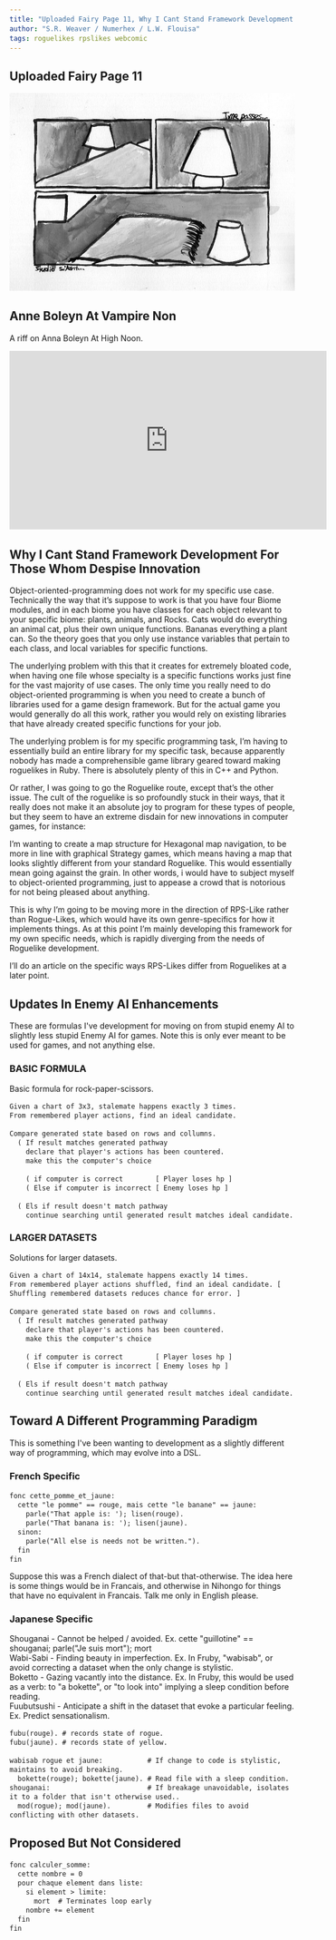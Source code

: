 ```yaml
---
title: "Uploaded Fairy Page 11, Why I Cant Stand Framework Development For Those Whom Despise Innovation"
author: "S.R. Weaver / Numerhex / L.W. Flouisa"
tags: roguelikes rpslikes webcomic
---
```

## Uploaded Fairy Page 11
![Uploaded Fairy Page 11](https://github.com/LWFlouisa/UFBlog/blob/main/images/Pages/page11.jpg?raw=true)

## Anne Boleyn At Vampire Non
A riff on Anna Boleyn At High Noon.

<iframe title="Anne Boleyn At Vampire Noon" width="560" height="315" src="https://video.ploud.jp/videos/embed/b2696fce-199c-437a-a487-43e1fe48261f" frameborder="0" allowfullscreen="" sandbox="allow-same-origin allow-scripts allow-popups allow-forms"></iframe>

## Why I Cant Stand Framework Development For Those Whom Despise Innovation
Object-oriented-programming does not work for my specific use case. Technically the way that it’s suppose to work is that you have four Biome modules, and in each biome you have classes for each object relevant to your specific biome: plants, animals, and Rocks. Cats would do everything an animal cat, plus their own unique functions. Bananas everything a plant can. So the theory goes that you only use instance variables that pertain to each class, and local variables for specific functions.

The underlying problem with this that it creates for extremely bloated code, when having one file whose specialty is a specific functions works just fine for the vast majority of use cases. The only time you really need to do object-oriented programming is when you need to create a bunch of libraries used for a game design framework. But for the actual game you would generally do all this work, rather you would rely on existing libraries that have already created specific functions for your job.

The underlying problem is for my specific programming task, I’m having to essentially build an entire library for my specific task, because apparently nobody has made a comprehensible game library geared toward making roguelikes in Ruby. There is absolutely plenty of this in C++ and Python. 

Or rather, I was going to go the Roguelike route, except that’s the other issue. The cult of the roguelike is so profoundly stuck in their ways, that it really does not make it an absolute joy to program for these types of people, but they seem to have an extreme disdain for new innovations in computer games, for instance:

I’m wanting to create a map structure for Hexagonal map navigation, to be more in line with graphical Strategy games, which means having a map that looks slightly different from your standard Roguelike. This would essentially mean going against the grain. In other words, i would have to subject myself to object-oriented programming, just to appease a crowd that is notorious for not being pleased about anything.


This is why I’m going to be moving more in the direction of RPS-Like rather than Rogue-Likes, which would have its own genre-specifics for how it implements things. As at this point I’m mainly developing this framework for my own specific needs, which is rapidly diverging from the needs of Roguelike development.

I’ll do an article on the specific ways RPS-Likes differ from Roguelikes at a later point.

## Updates In Enemy AI Enhancements
These are formulas I've development for moving on from stupid enemy AI to slightly less stupid Enemy AI for games. Note this is only ever meant to be used for games, and not anything else.

### BASIC FORMULA
Basic formula for rock-paper-scissors.
~~~
Given a chart of 3x3, stalemate happens exactly 3 times.
From remembered player actions, find an ideal candidate.

Compare generated state based on rows and collumns.
  ( If result matches generated pathway
    declare that player's actions has been countered.
    make this the computer's choice

    ( if computer is correct        [ Player loses hp ]
    ( Else if computer is incorrect [ Enemy loses hp ]

  ( Els if result doesn't match pathway
    continue searching until generated result matches ideal candidate.
~~~

### LARGER DATASETS
Solutions for larger datasets.
~~~
Given a chart of 14x14, stalemate happens exactly 14 times.
From remembered player actions shuffled, find an ideal candidate. [ Shuffling remembered datasets reduces chance for error. ]

Compare generated state based on rows and collumns.
  ( If result matches generated pathway
    declare that player's actions has been countered.
    make this the computer's choice

    ( if computer is correct        [ Player loses hp ]
    ( Else if computer is incorrect [ Enemy loses hp ]

  ( Els if result doesn't match pathway
    continue searching until generated result matches ideal candidate.
~~~

## Toward A Different Programming Paradigm
This is something I've been wanting to development as a slightly different way of programming, which may evolve into a DSL.

### French Specific
~~~
fonc cette_pomme_et_jaune:
  cette "le pomme" == rouge, mais cette "le banane" == jaune:
    parle("That apple is: '); lisen(rouge).
    parle("That banana is: '); lisen(jaune).
  sinon:
    parle("All else is needs not be written.").
  fin
fin
~~~

Suppose this was a French dialect of that-but that-otherwise. The idea here is some things would be in Francais, and otherwise in Nihongo for things that have no equivalent in Francais. Talk me only in English please.

### Japanese Specific
Shouganai   - Cannot be helped / avoided.        Ex. cette "guillotine" == shouganai; parle("Je suis mort"); mort<br />
Wabi-Sabi   - Finding beauty in imperfection.    Ex. In Fruby, "wabisab", or avoid correcting a dataset when the only change is stylistic.<br />
Boketto     - Gazing vacantly into the distance. Ex. In Fruby, this would be used as a verb: to "a bokette", or "to look into" implying a sleep condition before reading.<br />
Fuubutsushi - Anticipate a shift in the dataset that evoke a particular feeling. Ex. Predict sensationalism.<br />

~~~
fubu(rouge). # records state of rogue.
fubu(jaune). # records state of yellow.

wabisab rogue et jaune:           # If change to code is stylistic, maintains to avoid breaking.
  bokette(rouge); bokette(jaune). # Read file with a sleep condition.
shouganai:                        # If breakage unavoidable, isolates it to a folder that isn't otherwise used..
  mod(rogue); mod(jaune).         # Modifies files to avoid conflicting with other datasets.
~~~

## Proposed But Not Considered
~~~
fonc calculer_somme:
  cette nombre = 0
  pour chaque element dans liste:
    si element > limite:
      mort  # Terminates loop early
    nombre += element
  fin
fin
~~~

